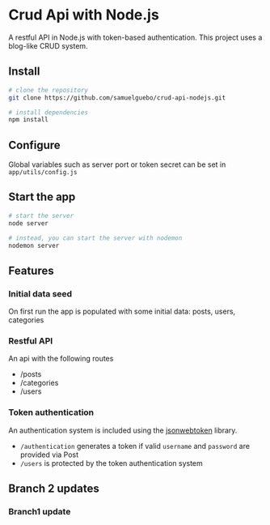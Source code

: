 # Crud Api with Node.js
A restful API in Node.js with token-based authentication. This project uses a blog-like CRUD system.

## Install

``` bash
# clone the repository
git clone https://github.com/samuelguebo/crud-api-nodejs.git

# install dependencies
npm install
```
## Configure
Global variables such as server port or token secret can be set in `app/utils/config.js`

## Start the app

``` bash
# start the server
node server

# instead, you can start the server with nodemon
nodemon server
```
## Features
### Initial data seed
On first run the app is populated with some initial data: posts, users, categories

### Restful API
An api with the following routes
* /posts
* /categories
* /users

### Token authentication
An authentication system is included using the [jsonwebtoken](https://github.com/auth0/node-jsonwebtoken) library. 
* `/authentication` generates a token if valid `username` and `password` are provided via Post
* `/users` is protected by the token authentication system

## Branch 2 updates


### Branch1 update


